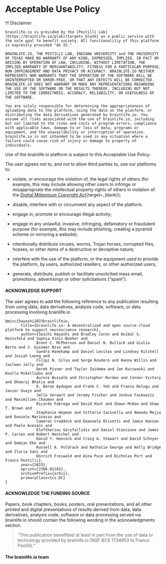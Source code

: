 <style> 
#disqus_thread, #__comments { display: none } 
.md-footer { display: none } /*to better embed in signup page*/
</style>
# Acceptable Use Policy

!!! Disclaimer

    brainlife.io is provided by the [Pestilli Lab](https://brainlife.io/plab){target=_blank} as a public service with the sole goal to benefit society. All functionalitiy of this platform is expressly provided "AS IS." 
    
    BRAINLIFE.IO, THE PESTILLI LAB, INDIANA UNIVERSITY and THE UNIVERSITY OF TEXAS MAKE NO WARRANTY OF ANY KIND, EXPRESSED, IMPLIED, IN FACT OR ARISING BY OPERATION OF LAW, INCLUDING, WITHOUT LIMITATION, THE IMPLIED WARRANTY OF MERCHANTABILITY, FITNESS FOR A PARTICULAR PURPOSE, NON-INFRINGEMENT AND DATA PRIVACY OR ACCURACY. BRAINLIFE.IO NEITHER REPRESENTS NOR WARRANTS THAT THE OPERATION OF THE SOFTWARE WILL BE UNINTERRUPTED OR ERROR-FREE, OR THAT ANY DEFECTS WILL BE CORRECTED. BRAINLIFE.IO DOES NOT WARRANT OR MAKE ANY REPRESENTATIONS REGARDING THE USE OF THE SOFTWARE OR THE RESULTS THEREOF, INCLUDING BUT NOT LIMITED TO THE CORRECTNESS, ACCURACY, RELIABILITY, OR USEFULNESS OF THE SOFTWARE.

    You are solely responsible for determining the appropriateness of uploading data to the platform, using the data on the platform, or distributing the data derivatives generated by brainlife.io. You assume all risks associated with the use of brainlife.io, including but not limited to the risks and costs of program errors, compliance with applicable laws, damage to or loss of data, programs or equipment, and the unavailability or interruption of operation. brainlife.io is not intended to be used in any situation where a failure could cause risk of injury or damage to property of individuals. 

Use of the brainlife.io platform is subject to this Acceptable Use Policy.

The user agrees not to, and not to allow third parties to, use our platforms to:

* violate, or encourage the violation of, the legal rights of others (for example, this may include allowing other users to infringe or misappropriate the intellectual property rights of others in violation of the [Digital Millennium Copyright Act](https://www.copyright.gov/legislation/dmca.pdf){target=_blank});

* disable, interfere with or circumvent any aspect of the platform.

* engage in, promote or encourage illegal activity;

* engage in any unlawful, invasive, infringing, defamatory or fraudulent purpose (for example, this may include phishing, creating a pyramid scheme or mirroring a website);

* intentionally distribute viruses, worms, Trojan horses, corrupted files, hoaxes, or other items of a destructive or deceptive nature;

* interfere with the use of the platform, or the equipment used to provide the platform, by users, authorized resellers, or other authorized users;

* generate, distribute, publish or facilitate unsolicited mass email, promotions, advertisings or other solicitations (“spam”).

#### ACKNOWLEDGE SUPPORT

The user agrees to add the following reference to any publication resulting from using data, data derivatives, analysis code, software, or data processing involving brainlife.io

    @misc{hayashi2023brainlifeio,
           title={brainlife.io: A decentralized and open source cloud platform to support neuroscience research}, 
           author={Soichi Hayashi and Bradley Caron and Anibal S. Heinsfeld and Sophia Vinci-Booher and 
                  Brent C. McPherson and Daniel N. Bullock and Giulia Berto and J. Guiomar Niso and 
                  Sandra Hanekamp and Daniel Levitas and Lindsey Kitchell and Josiah Leong and 
                  Filipi N. Silva and Serge Koudoro and Hanna Willis and Jasleen Jolly and 
                  Derek Pisner and Taylor Zuidema and Jan Kurzwaski and Koulla Mikellidou and 
                  Aurore Bussalb and Christopher Rorden and Conner Victory and Dheeraj Bhatia and 
                  D. Baran Aydogan and Frank C. Yeh and Franco Delogu and Javier Guaje and 
                  Jelle Veraart and Jeremy Fischer and Joshua Faskowitz and Maximilien Chaumon and 
                  Ricardo Fabrega and David Hunt and Shawn McKee and Shaw T. Brown and 
                  Stephanie Heyman and Vittorio Iacovella and Amanda Mejia and Daniele Marinazzo and 
                  Cameron Craddock and Emanuele Olivetti and Jamie Hanson and Paolo Avesani and 
                  Eleftherios Garyfallidis and Daniel Stanzione and James P. Carson and Robert Henschel and 
                  David Y. Hancock and Craig A. Stewart and David Schnyer and Damian Eke and 
                  Russell A. Poldrack and Nathalie George and Holly Bridge and Ilaria Sani and 
                  Winrich Freiwald and Aina Puce and Nicholas Port and Franco Pestilli},
           year={2023},
           eprint={2306.02183},
           archivePrefix={arXiv},
           primaryClass={cs.DC}
    }
#### ACKNOWLEDGE THE FUNDING SOURCE

Papers, book chapters, books, posters, oral presentations, and all other printed and digital presentations of results derived from data, data derivatives, analysis code, software or data processing served via brainlife.io should contain the following wording in the acknowledgments section.

> "This publication benefitted at least in part from the use of data or technology provided by brainlife.io (NSF BCS 1734853 to Franco Pestilli)."


#### The brainlife.io team
